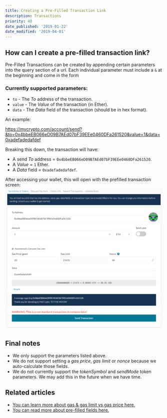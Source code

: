 ```yaml
---
title: Creating a Pre-Filled Transaction Link
description: Transactions
priority: 40
date_published: '2019-01-22'
date_modified: '2019-04-01'
---
```


## How can I create a pre-filled transaction link?

Pre-Filled Transactions can be created by appending certain parameters into the query section of a url. Each individual parameter must include a `&` at the beginning and come in the form

### Currently supported parameters:
* `to` - The *To* address of the transaction.
* `value` - The *Value* of the transaction (in Ether).
* `data` - The *Data* field of the transaction (should be in hex format).

An example:

<https://mycrypto.com/account/send?&to=0x4bbeEB066eD09B7AEd07bF39EEe0460DFa261520&value=1&data=0xadefadedafdef>

Breaking this down, the transaction will have:

* A send *To* address = `0x4bbeEB066eD09B7AEd07bF39EEe0460DFa261520`.
* A *Value* = `1` Ether.
* A *Data* field = `0xadefadedafdef`.

After accessing your wallet, this will open with the prefilled transaction screen:
![Pre-Filled Transaction Screen](../../assets/shared/pre-filled-transaction-page.PNG)

## Final notes

* We only support the parameters listed above. 
* We do not support setting a *gas price*, *gas limit* or *nonce* because we auto-calculate those fields.
* We do not currently support the *tokenSymbol* and *sendMode* token parameters. We may add this in the future when we have time.

## Related articles

* [You can learn more about gas & gas limit vs gas price here.](/general-knowledge/ethereum-blockchain/what-is-gas)
* [You can read more about pre-filled fields here.](https://ethereum.stackexchange.com/questions/27909/how-to-prefill-fields-on-myetherwallet-with-given-receiver-address-amount-and)
